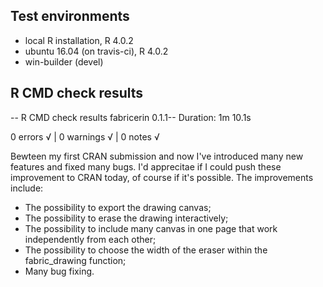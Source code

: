## Test environments
* local R installation, R 4.0.2
* ubuntu 16.04 (on travis-ci), R 4.0.2
* win-builder (devel)

## R CMD check results


-- R CMD check results  fabricerin 0.1.1--
Duration: 1m 10.1s

0 errors √ | 0 warnings √ | 0 notes √


Bewteen my first CRAN submission and now I've introduced many new features and fixed many bugs. I'd apprecitae if I could push these improvement to CRAN today, of course if it's possible. The improvements include: 

- The possibility to export the drawing canvas; 
- The possibility to erase the drawing interactively;
- The possibility to include many canvas in one page that work independently from each other; 
- The possibility to choose the width of the eraser within the fabric_drawing function;
- Many bug fixing. 
